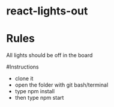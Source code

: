 # react-lights-out
<h1>Rules</h1>
<p>All lights should be off in the board</p>

#Instructions 
* clone it 
* open the folder with git bash/terminal
* type npm install
* then type npm start

